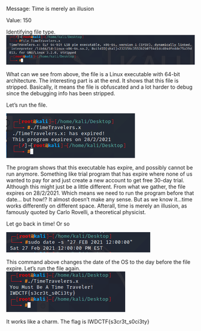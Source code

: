 Message: Time is merely an illusion

Value: 150 

Identifying file type.
<img src="https://github.com/CSBCTF/IWDCTF/blob/504d0470e2c31d883f37cd50ba13303670d596f9/Binary/Time%20Travel/files/0%20file.PNG">
 
 What can we see from above, the file is a Linux executable with 64-bit architecture. The interesting part is at the end. It shows that this file is stripped. Basically, it means the file is obfuscated and a lot harder to debug since the debugging info has been stripped.

Let’s run the file.

<img src="https://github.com/CSBCTF/IWDCTF/blob/504d0470e2c31d883f37cd50ba13303670d596f9/Binary/Time%20Travel/files/1%20run.PNG">
 
The program shows that this executable has expire, and possibly cannot be run anymore. Something like trial program that has expire where none of us wanted to pay for and just create a new account to get free 30-day trial. Although this might just be a little different. 
From what we gather, the file expires on 28/2/2021. Which means we need to run the program before that date… but how!? It almost doesn’t make any sense. But as we know it...time works differently on different space.  Afterall, time is merely an illusion, as famously quoted by Carlo Rovelli, a theoretical physicist. 

Let go back in time! Or so 

<img src="https://github.com/CSBCTF/IWDCTF/blob/504d0470e2c31d883f37cd50ba13303670d596f9/Binary/Time%20Travel/files/2%20run.PNG">
 
This command above changes the date of the OS to the day before the file expire. Let’s run the file again.
<img src="https://github.com/CSBCTF/IWDCTF/blob/504d0470e2c31d883f37cd50ba13303670d596f9/Binary/Time%20Travel/files/3%20run.PNG">

 It works like a charm. The flag is IWDCTF{s3cr3t_s0ci3ty}
